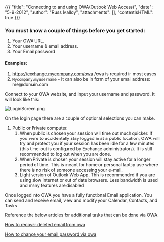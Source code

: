 {{{
  "title": "Connecting to and using OWA(Outlook Web Access)",
  "date": "5-9-2012",
  "author": "Russ Malloy",
  "attachments": [],
  "contentIsHTML": true
}}}

<h3>You must know a couple of things before you get started:</h3>
<ol>
  <li>Your OWA URL.</li>
  <li>Your username &amp; email address.</li>
  <li>Your Email password</li>
</ol>
<h4>Examples:</h4>
<ol>
  <li></code><a href="https://exchange.mycompany.com/owa">https://exchange.mycompany.com/owa</a></code> /owa is required in most cases</li>
  <li><code>Mycompany\myusername</code> - It can also be in form of your email address: me@domain.com</li>
</ol>
<p>Connect to your OWA website, and input your username and password. It will look like this:</p>
<p><img src="https://t3n.zendesk.com/attachments/token/hjqelb1kvoghczw/?name=LoginScreen.png" alt="LoginScreen.png" />
</p>
<p>On the login page there are a couple of optional selections you can make.</p>
<ol>
  <li>Public or Private computer:
    <ol>
      <li>When public is chosen your session will time out much quicker. If you were to accidentally stay logged in at a public location, OWA will try and protect you if your session has been idle for a few minutes (this time-out is configured by Exchange
        administrators). It is still recommended to log out when you are done.</li>
      <li>When Private is chosen your session will stay active for a longer period of time. This is meant for home or personal laptop use where there is no risk of someone accessing your e-mail.</li>
      <li>Light version of Outlook Web App. This is recommended if you are using slow internet or out of date browsers. Less bandwidth is used and many features are disabled</li>
    </ol>
  </li>
</ol>

<p>Once logged into OWA you have a fully functional Email application. You can send and receive email, view and modify your Calendar, Contacts, and Tasks.</p>
<p>Reference the below articles for additional tasks that can be done via OWA.</p>

<p><a href="http://help.tier3.com/entries/21415853-how-to-recover-deleted-email-from-owa">How to recover deleted email from owa</a>
</p>
<p><a href="http://help.tier3.com/entries/21401011-how-to-change-your-email-password-via-owa">How to change your email password via owa</a>
</p>
